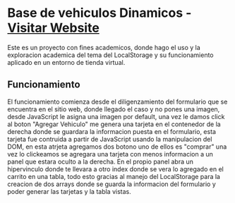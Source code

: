 # Base de vehiculos Dinamicos - <a href="https://williamsanchezr.github.io/Base-Vehiculos-Dinamicos-Proyecto-de-practica/" target="_blank">Visitar Website</a>

Este es un proyecto con fines academicos, donde hago el uso y la exploracion academica del tema del LocalStorage y su funcionamiento aplicado en un entorno de tienda virtual.

## Funcionamiento 

El funcionamiento comienza desde el diligenzamiento del formulario que se encuentra en el sitio web, donde llegado el caso y no pones una imagen, desde JavaScript le asigna una imagen por default, una vez le damos click al boton "Agregar Vehiculo" me genera una tarjeta en el contenedor de la derecha donde se guardara la informacion puesta en el formulario, esta tarjeta fue contruida a partir de JavaScript usando la manipulacion del DOM, en esta atrjeta agregamos dos botono uno de ellos es "comprar" una vez lo clickeamos se agregara una tarjeta con menos informacion a un panel que estara oculto a la derecha.
En el propio panel abra un hipervinculo donde te llevara a otro index donde se vera lo agregado en el carrito en una tabla, todo esto gracias al manejo del LocalStorage para la creacion de dos arrays donde se guarda la informacion del formulario y poder generar las tarjetas y la tabla vistas.

